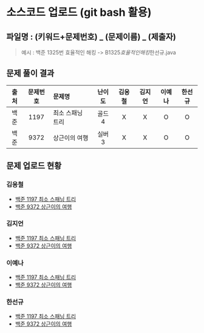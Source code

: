 # 소스코드 업로드 (git bash 활용)

## 파일명 : (키워드+문제번호) _ (문제이름) _ (제출자)

> 예시 : 백준 1325번 효율적인 해킹 -> B1325*효율적인해킹*한선규.java

## 문제 풀이 결과

<!-- Table -->

| 출처 | 문제번호 | 문제명           | 난이도 | 김응철 | 김지언 | 이예나 | 한선규 |
| :--: | :------: | :--------------- | :----: | :----: | :----: | :----: | :----: |
| 백준 |   1197   | 최소 스패닝 트리 | 골드4  |   X    |   X    |   O    |   O    |
| 백준 |   9372   | 상근이의 여행    | 실버3  |   X    |   X    |   O    |   O    |

## 문제 업로드 현황

### 김응철

- [백준 1197 최소 스패닝 트리]()
- [백준 9372 상근이의 여행]()

### 김지언

- [백준 1197 최소 스패닝 트리]()
- [백준 9372 상근이의 여행]()

### 이예나

- [백준 1197 최소 스패닝 트리](백준%201197%20최소%20스패닝%20트리/B1197_최소스피닝트리_이예나.java)
- [백준 9372 상근이의 여행](백준%209372%20상근이의%20여행/B9372_상근이의여행_이예나.java)

### 한선규

- [백준 1197 최소 스패닝 트리](백준%201197%20최소%20스패닝%20트리/B1197_최소스패닝트리_한선규.java)
- [백준 9372 상근이의 여행](백준%209372%20상근이의%20여행/B9372_상근이의여행_한선규.java)
